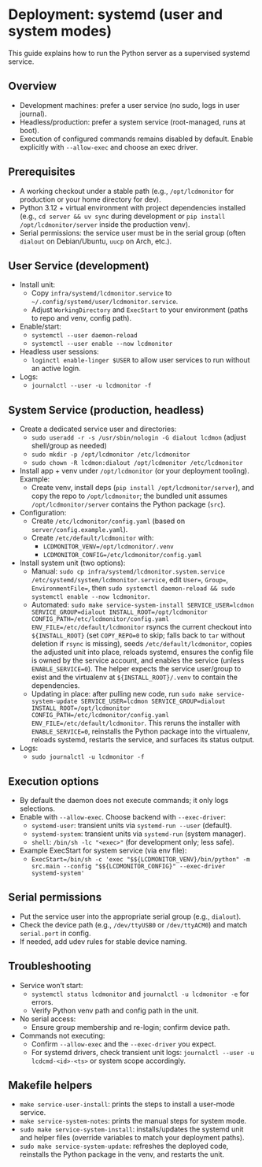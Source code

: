 # Deployment: systemd (user and system modes)

This guide explains how to run the Python server as a supervised systemd service.

## Overview

- Development machines: prefer a user service (no sudo, logs in user journal).
- Headless/production: prefer a system service (root-managed, runs at boot).
- Execution of configured commands remains disabled by default. Enable explicitly with `--allow-exec` and choose an exec driver.

## Prerequisites

- A working checkout under a stable path (e.g., `/opt/lcdmonitor` for production or your home directory for dev).
- Python 3.12 + virtual environment with project dependencies installed (e.g., `cd server && uv sync` during development or `pip install /opt/lcdmonitor/server` inside the production venv).
- Serial permissions: the service user must be in the serial group (often `dialout` on Debian/Ubuntu, `uucp` on Arch, etc.).

## User Service (development)

- Install unit:
  - Copy `infra/systemd/lcdmonitor.service` to `~/.config/systemd/user/lcdmonitor.service`.
  - Adjust `WorkingDirectory` and `ExecStart` to your environment (paths to repo and venv, config path).
- Enable/start:
  - `systemctl --user daemon-reload`
  - `systemctl --user enable --now lcdmonitor`
- Headless user sessions:
  - `loginctl enable-linger $USER` to allow user services to run without an active login.
- Logs:
  - `journalctl --user -u lcdmonitor -f`

## System Service (production, headless)

- Create a dedicated service user and directories:
  - `sudo useradd -r -s /usr/sbin/nologin -G dialout lcdmon` (adjust shell/group as needed)
  - `sudo mkdir -p /opt/lcdmonitor /etc/lcdmonitor`
  - `sudo chown -R lcdmon:dialout /opt/lcdmonitor /etc/lcdmonitor`
- Install app + venv under `/opt/lcdmonitor` (or your deployment tooling). Example:
  - Create venv, install deps (`pip install /opt/lcdmonitor/server`), and copy the repo to `/opt/lcdmonitor`; the bundled unit assumes `/opt/lcdmonitor/server` contains the Python package (`src`).
- Configuration:
  - Create `/etc/lcdmonitor/config.yaml` (based on `server/config.example.yaml`).
  - Create `/etc/default/lcdmonitor` with:
    - `LCDMONITOR_VENV=/opt/lcdmonitor/.venv`
    - `LCDMONITOR_CONFIG=/etc/lcdmonitor/config.yaml`
- Install system unit (two options):
  - Manual: `sudo cp infra/systemd/lcdmonitor.system.service /etc/systemd/system/lcdmonitor.service`, edit `User=`, `Group=`, `EnvironmentFile=`, then `sudo systemctl daemon-reload && sudo systemctl enable --now lcdmonitor`.
  - Automated: `sudo make service-system-install SERVICE_USER=lcdmon SERVICE_GROUP=dialout INSTALL_ROOT=/opt/lcdmonitor CONFIG_PATH=/etc/lcdmonitor/config.yaml ENV_FILE=/etc/default/lcdmonitor` rsyncs the current checkout into `${INSTALL_ROOT}` (set `COPY_REPO=0` to skip; falls back to `tar` without deletion if `rsync` is missing), seeds `/etc/default/lcdmonitor`, copies the adjusted unit into place, reloads systemd, ensures the config file is owned by the service account, and enables the service (unless `ENABLE_SERVICE=0`). The helper expects the service user/group to exist and the virtualenv at `${INSTALL_ROOT}/.venv` to contain the dependencies.
  - Updating in place: after pulling new code, run `sudo make service-system-update SERVICE_USER=lcdmon SERVICE_GROUP=dialout INSTALL_ROOT=/opt/lcdmonitor CONFIG_PATH=/etc/lcdmonitor/config.yaml ENV_FILE=/etc/default/lcdmonitor`. This reruns the installer with `ENABLE_SERVICE=0`, reinstalls the Python package into the virtualenv, reloads systemd, restarts the service, and surfaces its status output.
- Logs:
  - `sudo journalctl -u lcdmonitor -f`

## Execution options

- By default the daemon does not execute commands; it only logs selections.
- Enable with `--allow-exec`. Choose backend with `--exec-driver`:
  - `systemd-user`: transient units via `systemd-run --user` (default).
  - `systemd-system`: transient units via `systemd-run` (system manager).
  - `shell`: `/bin/sh -lc "<exec>"` (for development only; less safe).
- Example ExecStart for system service (via env file):
  - `ExecStart=/bin/sh -c 'exec "$${LCDMONITOR_VENV}/bin/python" -m src.main --config "$${LCDMONITOR_CONFIG}" --exec-driver systemd-system'`

## Serial permissions

- Put the service user into the appropriate serial group (e.g., `dialout`).
- Check the device path (e.g., `/dev/ttyUSB0` or `/dev/ttyACM0`) and match `serial.port` in config.
- If needed, add udev rules for stable device naming.

## Troubleshooting

- Service won’t start:
  - `systemctl status lcdmonitor` and `journalctl -u lcdmonitor -e` for errors.
  - Verify Python venv path and config path in the unit.
- No serial access:
  - Ensure group membership and re-login; confirm device path.
- Commands not executing:
  - Confirm `--allow-exec` and the `--exec-driver` you expect.
  - For systemd drivers, check transient unit logs: `journalctl --user -u lcdcmd-<id>-<ts>` or system scope accordingly.

## Makefile helpers

- `make service-user-install`: prints the steps to install a user-mode service.
- `make service-system-notes`: prints the manual steps for system mode.
- `sudo make service-system-install`: installs/updates the systemd unit and helper files (override variables to match your deployment paths).
- `sudo make service-system-update`: refreshes the deployed code, reinstalls the Python package in the venv, and restarts the unit.
